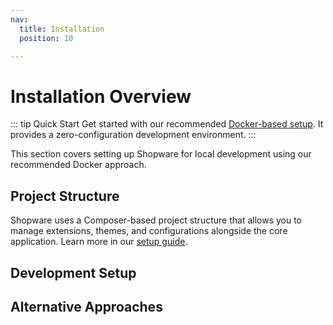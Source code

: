 ```yaml
---
nav:
  title: Installation
  position: 10

---
```


# Installation Overview

::: tip Quick Start
Get started with our recommended [Docker-based setup](./setup). It provides a zero-configuration development environment.
:::

This section covers setting up Shopware for local development using our recommended Docker approach.

## Project Structure

Shopware uses a Composer-based project structure that allows you to manage extensions, themes, and configurations alongside the core application. Learn more in our [setup guide](./setup).

## Development Setup

<PageRef page="./setup" title="Shopware Development Setup" />

## Alternative Approaches

<PageRef page="./setups/" title="Other Setup Options" />
